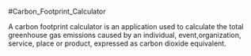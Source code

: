 #Carbon_Footprint_Calculator

A carbon footprint calculator is an application used to calculate the total greenhouse gas emissions caused by an individual, event,organization, service, place or product, expressed as carbon dioxide equivalent. 

